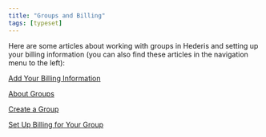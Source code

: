```yaml
---
title: "Groups and Billing"
tags: [typeset]
---
```

 
<html><body><section data-type="chapter" class="hsecchapter" data-hederis-type="hsecchapter" id="intro-groups" data-pi-attrs="id: intro-groups; data-tags: typeset;" role="doc-chapter" data-tags="typeset" data-author-name=" " data-book-title=" " title="Groups and Billing"><p class="hblkp" data-hederis-type="hblkp" id="pQ7PYfVTK">Here are some articles about working with groups in Hederis and setting up your billing information (you can also find these articles in the navigation menu to the left): </p><p class="hblkp" data-hederis-type="hblkp" id="pOTqpTcEc"><a href="{% link _docs/billing-info.md %}" data-hederis-type="hspana" id="pCQMhh2LY"><span class="Hyperlink" data-hederis-type="hspnspan" id="ppBtYN0vI">Add Your Billing Information</span></a></p><p class="hblkp" data-hederis-type="hblkp" id="prLsmA0G4"><a href="{% link _docs/about-groups.md %}" data-hederis-type="hspana" id="pZhWN4eR1"><span class="Hyperlink" data-hederis-type="hspnspan" id="pFJyofZDI">About Groups</span></a></p><p class="hblkp" data-hederis-type="hblkp" id="pDjWtF2ID"><a href="{% link _docs/create-group.md %}" data-hederis-type="hspana" id="p7OXIfJQS"><span class="Hyperlink" data-hederis-type="hspnspan" id="pbEFk82oB">Create a Group</span></a></p><p class="hblkp" data-hederis-type="hblkp" id="pZl31CL2V"><a href="{% link _docs/group-billing.md %}" data-hederis-type="hspana" id="p0TqT7SY8"><span class="Hyperlink" data-hederis-type="hspnspan" id="pXQMFpnQ7">Set Up Billing for Your Group</span></a></p></section></body></html>
